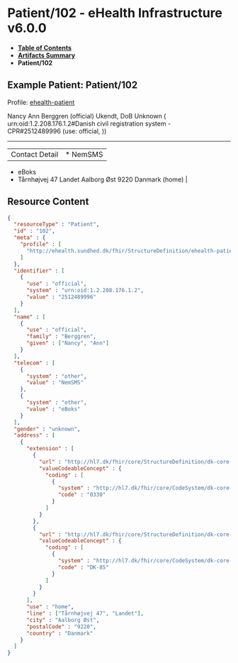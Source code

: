 # Patient/102 - eHealth Infrastructure v6.0.0

* [**Table of Contents**](toc.md)
* [**Artifacts Summary**](artifacts.md)
* **Patient/102**

## Example Patient: Patient/102

Profile: [ehealth-patient](StructureDefinition-ehealth-patient.md)

Nancy Ann Berggren (official) Ukendt, DoB Unknown ( urn:oid:1.2.208.176.1.2#Danish civil registration system - CPR#2512489996 (use: official, ))

-------

| | |
| :--- | :--- |
| Contact Detail | * NemSMS
* eBoks
* Tårnhøjvej 47 Landet Aalborg Øst 9220 Danmark (home)
 |



## Resource Content

```json
{
  "resourceType" : "Patient",
  "id" : "102",
  "meta" : {
    "profile" : [
      "http://ehealth.sundhed.dk/fhir/StructureDefinition/ehealth-patient"
    ]
  },
  "identifier" : [
    {
      "use" : "official",
      "system" : "urn:oid:1.2.208.176.1.2",
      "value" : "2512489996"
    }
  ],
  "name" : [
    {
      "use" : "official",
      "family" : "Berggren",
      "given" : ["Nancy", "Ann"]
    }
  ],
  "telecom" : [
    {
      "system" : "other",
      "value" : "NemSMS"
    },
    {
      "system" : "other",
      "value" : "eBoks"
    }
  ],
  "gender" : "unknown",
  "address" : [
    {
      "extension" : [
        {
          "url" : "http://hl7.dk/fhir/core/StructureDefinition/dk-core-municipalityCodes",
          "valueCodeableConcept" : {
            "coding" : [
              {
                "system" : "http://hl7.dk/fhir/core/CodeSystem/dk-core-municipality-codes",
                "code" : "0330"
              }
            ]
          }
        },
        {
          "url" : "http://hl7.dk/fhir/core/StructureDefinition/dk-core-RegionalSubDivisionCodes",
          "valueCodeableConcept" : {
            "coding" : [
              {
                "system" : "http://hl7.dk/fhir/core/CodeSystem/dk-core-regional-subdivision-codes",
                "code" : "DK-85"
              }
            ]
          }
        }
      ],
      "use" : "home",
      "line" : ["Tårnhøjvej 47", "Landet"],
      "city" : "Aalborg Øst",
      "postalCode" : "9220",
      "country" : "Danmark"
    }
  ]
}

```
